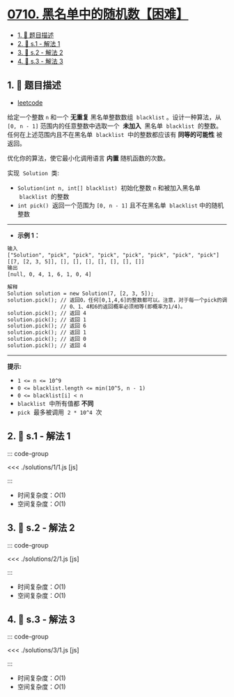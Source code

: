 # [0710. 黑名单中的随机数【困难】](https://github.com/tnotesjs/TNotes.leetcode/tree/main/notes/0710.%20%E9%BB%91%E5%90%8D%E5%8D%95%E4%B8%AD%E7%9A%84%E9%9A%8F%E6%9C%BA%E6%95%B0%E3%80%90%E5%9B%B0%E9%9A%BE%E3%80%91)

<!-- region:toc -->

- [1. 📝 题目描述](#1--题目描述)
- [2. 🎯 s.1 - 解法 1](#2--s1---解法-1)
- [3. 🎯 s.2 - 解法 2](#3--s2---解法-2)
- [4. 🎯 s.3 - 解法 3](#4--s3---解法-3)

<!-- endregion:toc -->

## 1. 📝 题目描述

- [leetcode](https://leetcode.cn/problems/random-pick-with-blacklist/)

给定一个整数 `n` 和一个 **无重复** 黑名单整数数组  `blacklist` 。设计一种算法，从 `[0, n - 1]` 范围内的任意整数中选取一个  **未加入**  黑名单  `blacklist`  的整数。任何在上述范围内且不在黑名单  `blacklist`  中的整数都应该有 **同等的可能性** 被返回。

优化你的算法，使它最小化调用语言 **内置** 随机函数的次数。

实现  `Solution`  类:

- `Solution(int n, int[] blacklist)`  初始化整数 `n` 和被加入黑名单  `blacklist`  的整数
- `int pick()`  返回一个范围为 `[0, n - 1]` 且不在黑名单  `blacklist` 中的随机整数

---

- **示例 1：**

```txt
输入
["Solution", "pick", "pick", "pick", "pick", "pick", "pick", "pick"]
[[7, [2, 3, 5]], [], [], [], [], [], [], []]
输出
[null, 0, 4, 1, 6, 1, 0, 4]

解释
Solution solution = new Solution(7, [2, 3, 5]);
solution.pick(); // 返回0，任何[0,1,4,6]的整数都可以。注意，对于每一个pick的调用，
                 // 0、1、4和6的返回概率必须相等(即概率为1/4)。
solution.pick(); // 返回 4
solution.pick(); // 返回 1
solution.pick(); // 返回 6
solution.pick(); // 返回 1
solution.pick(); // 返回 0
solution.pick(); // 返回 4
```

---

**提示:**

- `1 <= n <= 10^9`
- `0 <= blacklist.length <= min(10^5, n - 1)`
- `0 <= blacklist[i] < n`
- `blacklist`  中所有值都 **不同**
- `pick`  最多被调用  `2 * 10^4`  次

## 2. 🎯 s.1 - 解法 1

::: code-group

<<< ./solutions/1/1.js [js]

:::

- 时间复杂度：$O(1)$
- 空间复杂度：$O(1)$

## 3. 🎯 s.2 - 解法 2

::: code-group

<<< ./solutions/2/1.js [js]

:::

- 时间复杂度：$O(1)$
- 空间复杂度：$O(1)$

## 4. 🎯 s.3 - 解法 3

::: code-group

<<< ./solutions/3/1.js [js]

:::

- 时间复杂度：$O(1)$
- 空间复杂度：$O(1)$
